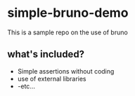 # simple-bruno-demo
This is a sample repo on the use of bruno 

## what's included? 
- Simple assertions without coding
- use of external libraries
- -etc... 
